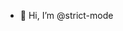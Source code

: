 - 👋 Hi, I’m @strict-mode


<!---
strict-mode/strict-mode is a ✨ special ✨ repository because its `README.md` (this file) appears on your GitHub profile.
You can click the Preview link to take a look at your changes.
--->

